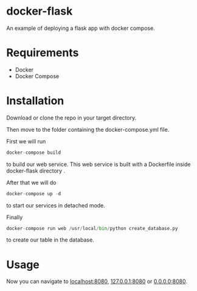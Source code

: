 # docker-flask
An example of deploying a flask app with docker compose.

# Requirements
+ Docker
+ Docker Compose

# Installation
Download or clone the repo in your target directory. 

Then move to the folder containing the docker-compose.yml file.

First we will run
```python
docker-compose build
```
to build our web service. This web service is built with a Dockerfile inside docker-flask directory .

After that we will do
```python
docker-compose up -d
```
 to start our services in detached mode.

Finally
```python
docker-compose run web /usr/local/bin/python create_database.py
```
to create our table in the database.

# Usage
Now you can navigate to [localhost:8080](http://localhost:8080), [127.0.0.1:8080](http://127.0.0.1:8080) or [0.0.0.0:8080](http://0.0.0.0:8080).